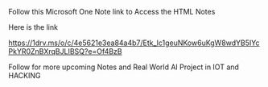 Follow this Microsoft One Note link to Access the HTML Notes 

Here is the link 

https://1drv.ms/o/c/4e5621e3ea84a4b7/Etk_lc1geuNKow6uKgW8wdYB5IYcPkYR0ZnBXrqBJLIBSQ?e=Of4BzB


Follow for more upcoming Notes and Real World AI Project in IOT and HACKING
